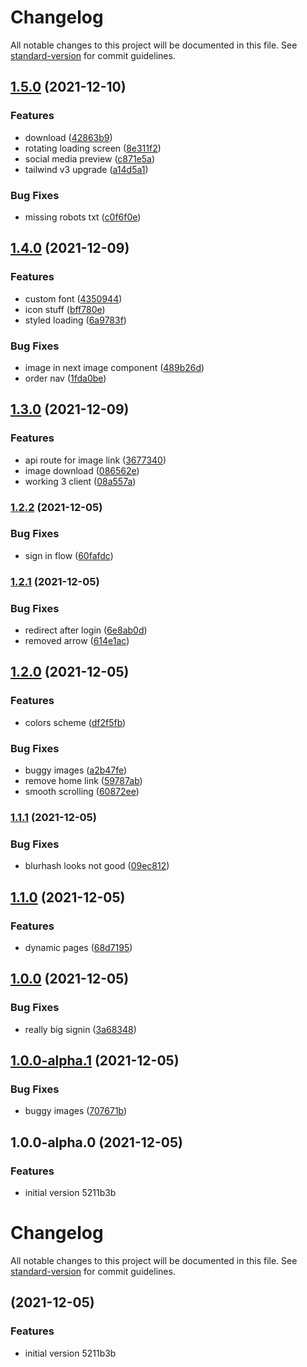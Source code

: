 # Changelog

All notable changes to this project will be documented in this file. See [standard-version](https://github.com/conventional-changelog/standard-version) for commit guidelines.

## [1.5.0](https://github.com/develowlper/hochzeit-f-und-f/compare/v1.4.0...v1.5.0) (2021-12-10)


### Features

* download ([42863b9](https://github.com/develowlper/hochzeit-f-und-f/commit/42863b9cfb7448d754875d3ee945ef5fc0ea86fe))
* rotating loading screen ([8e311f2](https://github.com/develowlper/hochzeit-f-und-f/commit/8e311f2c7bf8efe8b50a37b25dbad6db6b5b913e))
* social media preview ([c871e5a](https://github.com/develowlper/hochzeit-f-und-f/commit/c871e5ab45302a9dc042d6f218ae748a0abe1faa))
* tailwind v3 upgrade ([a14d5a1](https://github.com/develowlper/hochzeit-f-und-f/commit/a14d5a1d9bc3f83a166ef5c6b415406990b5ebba))


### Bug Fixes

* missing robots txt ([c0f6f0e](https://github.com/develowlper/hochzeit-f-und-f/commit/c0f6f0e540474c67204d4a5e65f9c23bebff5e09))

## [1.4.0](https://github.com/develowlper/hochzeit-f-und-f/compare/v1.3.0...v1.4.0) (2021-12-09)


### Features

* custom font ([4350944](https://github.com/develowlper/hochzeit-f-und-f/commit/435094490922904981869267230f3045412f0be2))
* icon stuff ([bff780e](https://github.com/develowlper/hochzeit-f-und-f/commit/bff780e6fdb20de0cd5f3d50eca2001b72af6345))
* styled loading ([6a9783f](https://github.com/develowlper/hochzeit-f-und-f/commit/6a9783f223f71bf8d84b1be3bfa420e2669f8a89))


### Bug Fixes

* image in next image component ([489b26d](https://github.com/develowlper/hochzeit-f-und-f/commit/489b26d72fbb799a9e1f7b6e9917f22f9dc37187))
* order nav ([1fda0be](https://github.com/develowlper/hochzeit-f-und-f/commit/1fda0be25b8f8c92572e1a66e01d32a1f5e88696))

## [1.3.0](https://github.com/develowlper/hochzeit-f-und-f/compare/v1.2.2...v1.3.0) (2021-12-09)


### Features

* api route for image link ([3677340](https://github.com/develowlper/hochzeit-f-und-f/commit/3677340f513c19d197a81efba9fea3f289719d72))
* image download ([086562e](https://github.com/develowlper/hochzeit-f-und-f/commit/086562e74486118f5eb7eb80c2bca884d11820b8))
* working 3 client ([08a557a](https://github.com/develowlper/hochzeit-f-und-f/commit/08a557a6da3390aaddc8e5253c29cb114f1903f8))

### [1.2.2](https://github.com/develowlper/hochzeit-f-und-f/compare/v1.2.1...v1.2.2) (2021-12-05)


### Bug Fixes

* sign in flow ([60fafdc](https://github.com/develowlper/hochzeit-f-und-f/commit/60fafdc9ff620ae11a3ede5d85e678ca562c2aa1))

### [1.2.1](https://github.com/develowlper/hochzeit-f-und-f/compare/v1.2.0...v1.2.1) (2021-12-05)


### Bug Fixes

* redirect after login ([6e8ab0d](https://github.com/develowlper/hochzeit-f-und-f/commit/6e8ab0d3ef67397ed1d1b074748ebb5f8bf195af))
* removed arrow ([614e1ac](https://github.com/develowlper/hochzeit-f-und-f/commit/614e1ac81cf7a099d830f1bd62afb1899a645bca))

## [1.2.0](https://github.com/develowlper/hochzeit-f-und-f/compare/v1.1.1...v1.2.0) (2021-12-05)


### Features

* colors scheme ([df2f5fb](https://github.com/develowlper/hochzeit-f-und-f/commit/df2f5fbfaeaf13a8027c294954e68d57f41e9d2c))


### Bug Fixes

* buggy images ([a2b47fe](https://github.com/develowlper/hochzeit-f-und-f/commit/a2b47fea52d7602f76ad37a687bf05149f22ace5))
* remove home link ([59787ab](https://github.com/develowlper/hochzeit-f-und-f/commit/59787ab22ab0c60ca6c8794093f00ca2b7e5a77c))
* smooth scrolling ([60872ee](https://github.com/develowlper/hochzeit-f-und-f/commit/60872eed66b6eaa626a348317ef30ddb9a350f7f))

### [1.1.1](https://github.com/develowlper/hochzeit-f-und-f/compare/v1.1.0...v1.1.1) (2021-12-05)


### Bug Fixes

* blurhash looks not good ([09ec812](https://github.com/develowlper/hochzeit-f-und-f/commit/09ec812fe2c77868694a88226d35d20a63dda42c))

## [1.1.0](https://github.com/develowlper/hochzeit-f-und-f/compare/v1.0.0...v1.1.0) (2021-12-05)


### Features

* dynamic pages ([68d7195](https://github.com/develowlper/hochzeit-f-und-f/commit/68d71954517313057cbdc70abeb693e5b6ea3c62))

## [1.0.0](https://github.com/develowlper/hochzeit-f-und-f/compare/v1.0.0-alpha.1...v1.0.0) (2021-12-05)


### Bug Fixes

* really big signin ([3a68348](https://github.com/develowlper/hochzeit-f-und-f/commit/3a683484042c63800b4d7ca86d6390eb4e4c4385))

## [1.0.0-alpha.1](https://github.com/develowlper/hochzeit-f-und-f/compare/v1.0.0-alpha.0...v1.0.0-alpha.1) (2021-12-05)


### Bug Fixes

* buggy images ([707671b](https://github.com/develowlper/hochzeit-f-und-f/commit/707671b7c17a77a5ffc06c98b9f2a92b8dd6375b))

## 1.0.0-alpha.0 (2021-12-05)


### Features

* initial version 5211b3b

# Changelog

All notable changes to this project will be documented in this file. See [standard-version](https://github.com/conventional-changelog/standard-version) for commit guidelines.

##  (2021-12-05)


### Features

* initial version 5211b3b
